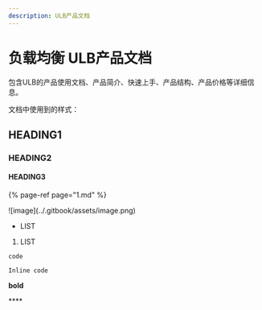 ```yaml
---
description: ULB产品文档
---
```


# 负载均衡 ULB产品文档

包含ULB的产品使用文档、产品简介、快速上手、产品结构、产品价格等详细信息。

文档中使用到的样式：



## HEADING1

### HEADING2

#### HEADING3

{% page-ref page="1.md" %}

!\[image\]\(../.gitbook/assets/image.png\)

* LIST

1. LIST

 `code` 

`Inline code`

**bold**

\*\*\*\*



